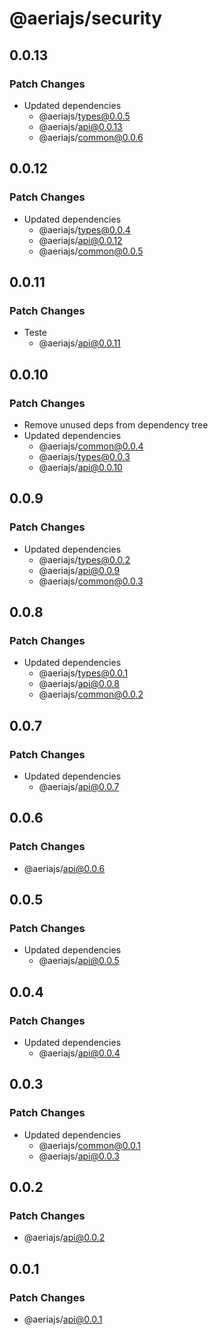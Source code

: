 # @aeriajs/security

## 0.0.13

### Patch Changes

- Updated dependencies
  - @aeriajs/types@0.0.5
  - @aeriajs/api@0.0.13
  - @aeriajs/common@0.0.6

## 0.0.12

### Patch Changes

- Updated dependencies
  - @aeriajs/types@0.0.4
  - @aeriajs/api@0.0.12
  - @aeriajs/common@0.0.5

## 0.0.11

### Patch Changes

- Teste
  - @aeriajs/api@0.0.11

## 0.0.10

### Patch Changes

- Remove unused deps from dependency tree
- Updated dependencies
  - @aeriajs/common@0.0.4
  - @aeriajs/types@0.0.3
  - @aeriajs/api@0.0.10

## 0.0.9

### Patch Changes

- Updated dependencies
  - @aeriajs/types@0.0.2
  - @aeriajs/api@0.0.9
  - @aeriajs/common@0.0.3

## 0.0.8

### Patch Changes

- Updated dependencies
  - @aeriajs/types@0.0.1
  - @aeriajs/api@0.0.8
  - @aeriajs/common@0.0.2

## 0.0.7

### Patch Changes

- Updated dependencies
  - @aeriajs/api@0.0.7

## 0.0.6

### Patch Changes

- @aeriajs/api@0.0.6

## 0.0.5

### Patch Changes

- Updated dependencies
  - @aeriajs/api@0.0.5

## 0.0.4

### Patch Changes

- Updated dependencies
  - @aeriajs/api@0.0.4

## 0.0.3

### Patch Changes

- Updated dependencies
  - @aeriajs/common@0.0.1
  - @aeriajs/api@0.0.3

## 0.0.2

### Patch Changes

- @aeriajs/api@0.0.2

## 0.0.1

### Patch Changes

- @aeriajs/api@0.0.1
